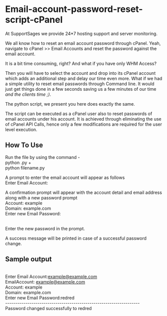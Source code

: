 # Email-account-password-reset-script-cPanel

At SupportSages we provide 24*7 hosting support and server monitoring.

We all know how to reset an email account password through cPanel. Yeah, navigate to cPanel >> Email Accounts and reset the password against the email account.

It is a bit time consuming, right? And what if you have only WHM Access?

Then you will have to select the account and drop into its cPanel account which adds an additional step and delay our time even more. What if we had a simple utility to reset email passwords through Command line. It would just get things done in a few seconds saving us a few minutes of our time *and the clients time ;)*.

The python script, we present you here does exactly the same.  

The script can be executed as a cPanel user also to reset passwords of email accounts under his account. It is achieved through eliminating the use of cPanel API Calls, hence only a few modifications are required for the user level execution.

How To Use
-----------
  
  Run the file by using the command 
 -<br />python <filename>.py
 +<br />python filename.py
  
  A prompt to enter the email account will appear as follows 
  <br />Enter Email Account:
 
 A confirmation prompt will appear with the account detail and email address along with a new password prompt
 <br />Account: example 
 <br />Domain: example.com 
 <br />Enter new Email Password:
 
 <br />Enter the new password in the prompt.
 
 A success message will be printed in case of a successful password change.
 
 
Sample output
-------------
 
 <br />Enter Email Account:example@example.com
 <br />EmailAccount: example@example.com 
 <br />Account: example 
 <br />Domain: example.com 
 <br />Enter new Email Password:redred
 <br />-------------------------------------------------------------------
 <br />Password changed successfully to redred
